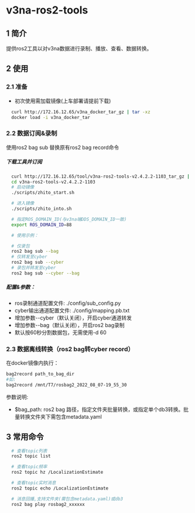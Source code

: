 # v3na-ros2-tools
## 1 简介
提供ros2工具以对v3na数据进行录制、播放、查看、数据转换。

## 2 使用

### 2.1 准备
* 初次使用需加载镜像(上车部署请提前下载)
```bash
  curl http://172.16.12.65/v3na_docker_tar_gz | tar -xz
  docker load -i v3na_docker_tar
```




### 2.2 数据订阅&录制
使用ros2 bag sub 替换原有ros2 bag record命令
##### 下载工具并订阅
```bash
  curl http://172.16.12.65/tool/v3na-ros2-tools-v2.4.2.2-1103_tar_gz | tar -xz
  cd v3na-ros2-tools-v2.4.2.2-1103
  # 启动镜像
  ./scripts/zhito_start.sh

  # 进入镜像
  ./scripts/zhito_into.sh

  # 指定ROS_DOMAIN_ID(与v3na端DDS_DOMAIN_ID一致)
  export ROS_DOMAIN_ID=88

  # 使用示例：

  # 仅录包
  ros2 bag sub --bag
  # 仅转发至cyber
  ros2 bag sub --cyber
  # 录包并转发至cyber
  ros2 bag sub --cyber --bag
```

##### 配置&参数：
* ros录制通道配置文件: ./config/sub_config.py
* cyber输出通道配置文件: ./config/mapping.pb.txt
* 增加参数--cyber（默认关闭），开启cyber通道转发
* 增加参数--bag（默认关闭），开启ros2 bag录制
* 默认按60秒分割数据包，无需使用-d 60



### 2.3 数据离线转换（ros2 bag转cyber record）
在docker镜像内执行：
```bash
bag2record path_to_bag_dir
#如:
bag2record /mnt/T7/rosbag2_2022_08_07-19_55_30
```
参数说明:
* $bag_path: ros2 bag 路径，指定文件夹批量转换，或指定单个db3转换。批量转换文件夹下需包含metadata.yaml

## 3 常用命令
```bash
  # 查看topic列表
  ros2 topic list

  # 查看topic频率
  ros2 topic hz /LocalizationEstimate

  # 查看topic实时消息
  ros2 topic echo /LocalizationEstimate

  # 消息回播,支持文件夹(需包含metadata.yaml)或db3
  ros2 bag play rosbag2_xxxxxx
```
